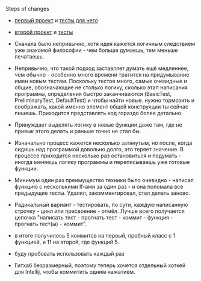 Steps of changes

- [первый проект](https://github.com/zrdpsh/WH/blob/main/TimeOfLifeRefactored/src/main/java/org/example/RomanToArabic.java) и [тесты для него](https://github.com/zrdpsh/WH/blob/main/TimeOfLifeRefactored/src/main/java/org/example/RomanToArabicTests.java)
- [второй проект](https://github.com/zrdpsh/WH/blob/main/TimeOfLifeRefactored/src/main/java/org/example/WordCounter.java) и [тесты](https://github.com/zrdpsh/WH/blob/main/TimeOfLifeRefactored/src/main/java/org/example/WordCounterTests.java)


- Сначала было непривычно, хотя идея кажется логичным следствием уже знакомой философии - чем больше думаешь, тем меньше печатаешь.

- Непривычно, что такой подход заставляет думать ещё медленнее, чем обычно - особенно много времени тратится на придумывание имен новым тестам. Поскольку тестов много, самые очевидные и общие, обозначающие не столько логику, сколько этап написания программы, определения быстро заканчиваются (BasicTest, PreliminaryTest, DefaultTest) и чтобы найти новые. нужно тормозить и соображать, какой именно элемент общей конструкции ты сейчас пишешь. Приходится представлять код гораздо более детально.

- Принуждает выделять логику в новые функции даже там, где не привык этого делать и раньше точно не стал бы.

- Изначально процесс кажется несколько затянутым, но после, когда сидишь над программой довольно долго, это теряет значение. В процессе приходится несколько раз остановиться и подумать - иногда меняешь логику программы и переписываешь уже готовые функции.

- Минимум один раз преимущество техники было очевидно - написал функцию с несколькими If-ами за один раз - и она  поломала все предыдущие тесты. Удалил, закомментировал, стал делать заново.

- Радикальный вариант - тестировать, по сути, каждую написанную строчку - цикл или присвоение - отмёл. Лучше всего получается цепочка "написать тест - прогнать тест - коммит - функция - прогнать тест(ы) - коммит".

- в итоге получилось 5 коммитов на первый, пробный класс с 1 функцией, и 11 на второй, где функций 5.

- буду пробовать использовать каждый раз

- Гитхаб безразмерный, поэтому теперь хочется отдельный хоткей для Intellij, чтобы коммитить одним нажатием.

